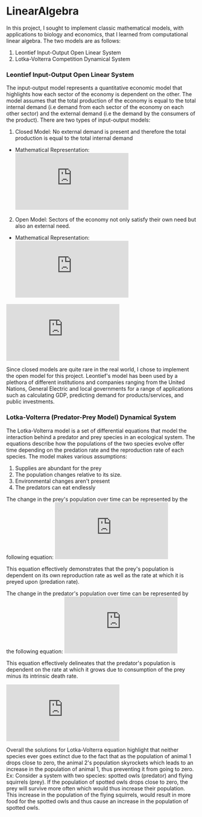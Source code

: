 # LinearAlgebra
In this project, I sought to implement classic mathematical models, with applications to biology and economics, that I learned from computational linear algebra. The two models are as follows:
1. Leontief Input-Output Open Linear System
2. Lotka-Volterra Competition Dynamical System
### Leontief Input-Output Open Linear System
The input-output model represents a quantitative economic model that highlights how each sector of the economy is dependent on the other. The model assumes that the total production of the economy is equal to the total internal demand (i.e demand from each sector of the economy on each other sector) and the external demand (i.e the demand by the consumers of the product). There are two types of input-output models:
1. Closed Model: No external demand is present and therefore the total production is equal to the total internal demand
- Mathematical Representation: ![](https://latex.codecogs.com/gif.latex?X%20%3D%20AX%20%5CLeftrightarrow%20%28I-A%29X%20%3D%200)
2. Open Model: Sectors of the economy not only satisfy their own need but also an external need.
- Mathematical Representation: ![](https://latex.codecogs.com/gif.latex?X%3DAX&plus;D%20%5CLeftrightarrow%20%28I-A%29X%3DD%20%5CLeftrightarrow%20X%3D%28I-A%29-D)

![](https://latex.codecogs.com/gif.latex?%5Cinline%20%5C%5CA%3A%5Cmathrm%7BEconomy%7D%20%5C%5CD%3A%20%5Cmathrm%7BDemand%7D%20%5C%5CI%3A%20%5Cmathrm%7BIdentity%7D)

Since closed models are quite rare in the real world, I chose to implement the open model for this project. Leontief's model has been used by a plethora of different institutions and companies ranging from the United Nations, General Electric and local governments for a range of applications such as calculating GDP, predicting demand for products/services, and public investments.
### Lotka-Volterra (Predator-Prey Model) Dynamical System
The Lotka-Volterra model is a set of differential equations that model the interaction behind a predator and prey species in an ecological system. The equations describe how the populations of the two species evolve offer time depending on the predation rate and the reproduction rate of each species. The model makes various assumptions:
1. Supplies are abundant for the prey
2. The population changes relative to its size.
3. Environmental changes aren't present
4. The predators can eat endlessly

The change in the prey's population over time can be represented by the following equation: ![](https://latex.codecogs.com/gif.latex?%5Cinline%20%5Cfrac%7Bdx%7D%7Bdt%7D%20%3D%20%5Calpha%20x%20-%20%5Cbeta%20xy)

This equation effectively demonstrates that the prey's population is dependent on its own reproduction rate as well as the rate at which it is preyed upon (predation rate).

The change in the predator's population over time can be represented by the following equation: ![](https://latex.codecogs.com/gif.latex?%5Cinline%20%5Cfrac%7Bdy%7D%7Bdt%7D%20%3D%20%5Cdelta%20xy%20-%20%5Cgamma%20y)

This equation effectively delineates that the predator's population is dependent on the rate at which it grows due to consumption of the prey minus its intrinsic death rate.

![](https://latex.codecogs.com/gif.latex?%5Cinline%20%5C%5C%5Calpha%3A%20%5Ctextrm%7BGrowth%20Rate%20of%20Prey%20Population%7D%20%5C%5Cx%3A%20%5Ctextrm%7BDensity%20of%20the%20Prey%7D%20%5C%5C%5Cbeta%3A%20%5Ctextrm%7BPredation%20Rate%7D%20%5C%5Cy%3A%20%5Ctextrm%7BDensity%20of%20the%20Predator%7D%20%5C%5C%5Cdelta%3A%20%5Ctextrm%7BReproduction%20Rate%20of%20Predators%20per%20Prey%20Consumed%7D%20%5C%5C%5Cgamma%3A%20%5Ctextrm%7BPredator%20Mortality%20Rate%7D)

Overall the solutions for Lotka-Volterra equation highlight that neither species ever goes extinct due to the fact that as the population of animal 1 drops close to zero, the animal 2's population skyrockets which leads to an increase in the population of animal 1, thus preventing it from going to zero. Ex: Consider a system with two species: spotted owls (predator) and flying squirrels (prey). If the population of spotted owls drops close to zero, the prey will survive more often which would thus increase their population. This increase in the population of the flying squirrels, would result in more food for the spotted owls and thus cause an increase in the population of spotted owls.
